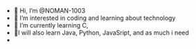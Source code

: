 - 👋 Hi, I’m @NOMAN-1003
- 👀 I’m interested in coding and learning about  technology
- 🌱 I’m currently learning C,
- 🐣I will also learn Java, Python, JavaSript, and as much i need
- 

<!---
NOMAN-1003/NOMAN-1003 is a ✨ special ✨ repository because its `README.md` (this file) appears on your GitHub profile.
You can click the Preview link to take a look at your changes.
--->
